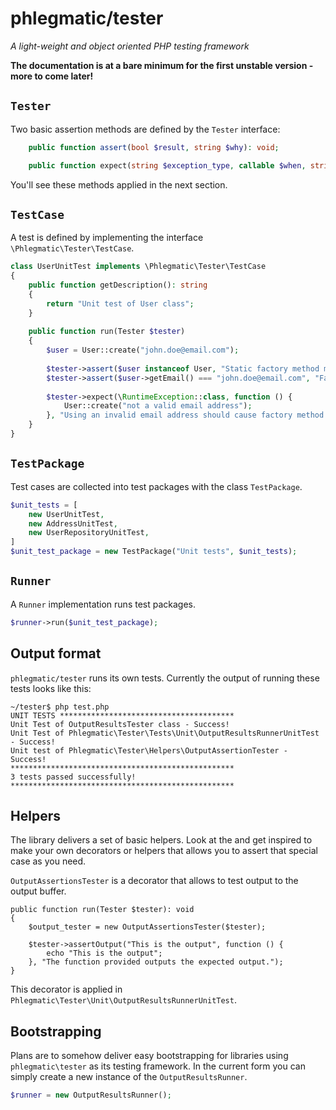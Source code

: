 phlegmatic/tester
=================
*A light-weight and object oriented PHP testing framework*

**The documentation is at a bare minimum for the first unstable version - more to come later!**

## `Tester`
Two basic assertion methods are defined by the `Tester` interface:
```php
    public function assert(bool $result, string $why): void;
```
```php
    public function expect(string $exception_type, callable $when, string $why): void;
```
You'll see these methods applied in the next section.

## `TestCase`
A test is defined by implementing the interface `\Phlegmatic\Tester\TestCase`.

```php
class UserUnitTest implements \Phlegmatic\Tester\TestCase
{
    public function getDescription(): string
    {
        return "Unit test of User class";
    }
    
    public function run(Tester $tester)
    {
        $user = User::create("john.doe@email.com");
        
        $tester->assert($user instanceof User, "Static factory method must return instance of User");
        $tester->assert($user->getEmail() === "john.doe@email.com", "Factory method sets email correctly");
        
        $tester->expect(\RuntimeException::class, function () {
            User::create("not a valid email address");
        }, "Using an invalid email address should cause factory method to throw a RuntimeException");
    }
}
```

## `TestPackage`
Test cases are collected into test packages with the class `TestPackage`.
```php
$unit_tests = [
    new UserUnitTest,
    new AddressUnitTest,
    new UserRepositoryUnitTest,
]
$unit_test_package = new TestPackage("Unit tests", $unit_tests);
```

## `Runner`
A `Runner` implementation runs test packages.
```php
$runner->run($unit_test_package);
```

## Output format
`phlegmatic/tester` runs its own tests. Currently the output of running these tests looks like this:
```
~/tester$ php test.php 
UNIT TESTS ***************************************
Unit Test of OutputResultsTester class - Success!
Unit Test of Phlegmatic\Tester\Tests\Unit\OutputResultsRunnerUnitTest - Success!
Unit test of Phlegmatic\Tester\Helpers\OutputAssertionTester - Success!
**************************************************
3 tests passed successfully!
**************************************************

```

## Helpers
The library delivers a set of basic helpers. Look at the and get inspired to make your own decorators or helpers that
 allows you to assert that special case as you need.
 
`OutputAssertionsTester` is a decorator that allows to test output to the output buffer.

```
public function run(Tester $tester): void
{
    $output_tester = new OutputAssertionsTester($tester);
    
    $tester->assertOutput("This is the output", function () {
        echo "This is the output";
    }, "The function provided outputs the expected output.");
}
```

This decorator is applied in `Phlegmatic\Tester\Unit\OutputResultsRunnerUnitTest`.

## Bootstrapping
Plans are to somehow deliver easy bootstrapping for libraries using `phlegmatic\tester` as its testing framework.
In the current form you can simply create a new instance of the `OutputResultsRunner`.
```php
$runner = new OutputResultsRunner();
```
